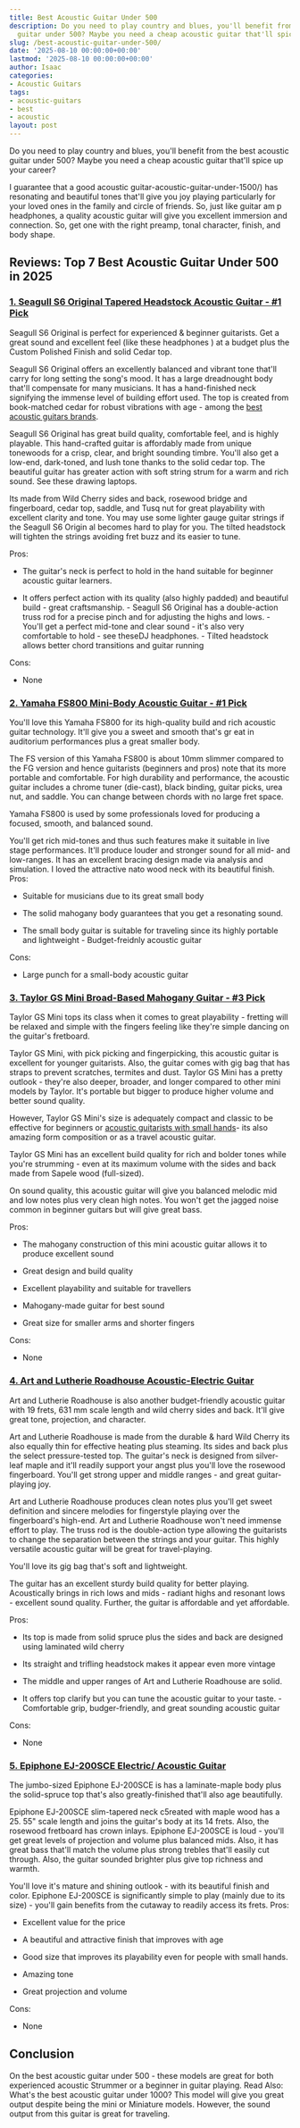 ```yaml
---
title: Best Acoustic Guitar Under 500
description: Do you need to play country and blues, you'll benefit from the best acoustic
  guitar under 500? Maybe you need a cheap acoustic guitar that'll spice up your...
slug: /best-acoustic-guitar-under-500/
date: '2025-08-10 00:00:00+00:00'
lastmod: '2025-08-10 00:00:00+00:00'
author: Isaac
categories:
- Acoustic Guitars
tags:
- acoustic-guitars
- best
- acoustic
layout: post
---
```

Do you need to play country and blues, you'll benefit from the best acoustic guitar under 500? Maybe you need a cheap acoustic guitar that'll spice up your career?

I guarantee that a good acoustic guitar-acoustic-guitar-under-1500/) has resonating and beautiful tones that'll give you joy playing particularly for your loved ones in the family and circle of friends. So, just like guitar am p headphones, a quality acoustic guitar will give you excellent immersion and connection. So, get one with the right preamp, tonal character, finish, and body shape.

##  Reviews: Top 7 Best Acoustic Guitar Under 500 in 2025

###  [1. Seagull S6 Original Tapered Headstock Acoustic Guitar - #1 Pick](https://www.amazon.com/dp/B07D8ZT7P6/?tag=p-policy-20)

Seagull S6 Original is perfect for experienced & beginner guitarists. Get a great sound and excellent feel (like these headphones ) at a budget plus the Custom Polished Finish and solid Cedar top.

Seagull S6 Original offers an excellently balanced and vibrant tone that'll carry for long setting the song's mood. It has a large dreadnought body that'll compensate for many musicians. It has a hand-finished neck signifying the immense level of building effort used. The top is created from book-matched cedar for robust vibrations with age - among the [best acoustic guitars brands](https://pestpolicy.com/best-acoustic-guitar-under-2000/).

Seagull S6 Original has great build quality, comfortable feel, and is highly playable. This hand-crafted guitar is affordably made from unique tonewoods for a crisp, clear, and bright sounding timbre. You'll also get a low-end, dark-toned, and lush tone thanks to the solid cedar top. The beautiful guitar has greater action with soft string strum for a warm and rich sound. See these drawing laptops.

Its made from Wild Cherry sides and back, rosewood bridge and fingerboard, cedar top, saddle, and Tusq nut for great playability with excellent clarity and tone. You may use some lighter gauge guitar strings if the Seagull S6 Origin al becomes hard to play for you. The tilted headstock will tighten the strings avoiding fret buzz and its easier to tune.

Pros:

- The guitar's neck is perfect to hold in the hand suitable for beginner acoustic guitar learners.

- It offers perfect action with its quality (also highly padded) and beautiful build - great craftsmanship. - Seagull S6 Original has a double-action truss rod for a precise pinch and for adjusting the highs and lows. - You'll get a perfect mid-tone and clear sound - it's also very comfortable to hold - see theseDJ headphones. - Tilted headstock allows better chord transitions and guitar running

Cons:

- None

###  [2. Yamaha FS800 Mini-Body Acoustic Guitar - #1 Pick](https://www.amazon.com/dp/B01E4QTYL6/?tag=p-policy-20)

You'll love this Yamaha FS800 for its high-quality build and rich acoustic guitar technology. It'll give you a sweet and smooth that's gr eat in auditorium performances plus a great smaller body.

The FS version of this Yamaha FS800 is about 10mm slimmer compared to the FG version and hence guitarists (beginners and pros) note that its more portable and comfortable. For high durability and performance, the acoustic guitar includes a chrome tuner (die-cast), black binding, guitar picks, urea nut, and saddle. You can change between chords with no large fret space.

Yamaha FS800 is used by some professionals loved for producing a focused, smooth, and balanced sound.

You'll get rich mid-tones and thus such features make it suitable in live stage performances. It'll produce louder and stronger sound for all mid- and low-ranges. It has an excellent bracing design made via analysis and simulation. I loved the attractive nato wood neck with its beautiful finish.
Pros:

- Suitable for musicians due to its great small body

- The solid mahogany body guarantees that you get a resonating sound.

- The small body guitar is suitable for traveling since its highly portable and lightweight - Budget-freidnly acoustic guitar

Cons:

- Large punch for a small-body acoustic guitar

###  [3. Taylor GS Mini Broad-Based Mahogany Guitar - #3 Pick](https://www.amazon.com/dp/B007IVUOXM/?tag=p-policy-20)

Taylor GS Mini tops its class when it comes to great playability - fretting will be relaxed and simple with the fingers feeling like they're simple dancing on the guitar's fretboard.

Taylor GS Mini, with pick picking and fingerpicking, this acoustic guitar is excellent for younger guitarists. Also, the guitar comes with gig bag that has straps to prevent scratches, termites and dust. Taylor GS Mini has a pretty outlook - they're also deeper, broader, and longer compared to other mini models by Taylor. It's portable but bigger to produce higher volume and better sound quality.

However, Taylor GS Mini's size is adequately compact and classic to be effective for beginners or [acoustic guitarists with small hands](https://pestpolicy.com/best-acoustic-guitar-for-small-hands/)- its also amazing form composition or as a travel acoustic guitar.

Taylor GS Mini has an excellent build quality for rich and bolder tones while you're strumming - even at its maximum volume with the sides and back made from Sapele wood (full-sized).

On sound quality, this acoustic guitar will give you balanced melodic mid and low notes plus very clean high notes. You won't get the jagged noise common in beginner guitars but will give great bass.

Pros:

- The mahogany construction of this mini acoustic guitar allows it to produce excellent sound

- Great design and build quality

- Excellent playability and suitable for travellers

- Mahogany-made guitar for best sound

- Great size for smaller arms and shorter fingers

Cons:

- None

###  [4. Art and Lutherie Roadhouse Acoustic-Electric Guitar](https://www.amazon.com/dp/B01N4GXGH6/?tag=p-policy-20)

Art and Lutherie Roadhouse is also another budget-friendly acoustic guitar with 19 frets, 631 mm scale length and wild cherry sides and back. It'll give great tone, projection, and character.

Art and Lutherie Roadhouse is made from the durable & hard Wild Cherry its also equally thin for effective heating plus steaming. Its sides and back plus the select pressure-tested top. The guitar's neck is designed from silver-leaf maple and it'll readily support your angst plus you'll love the rosewood fingerboard. You'll get strong upper and middle ranges - and great guitar-playing joy.

Art and Lutherie Roadhouse produces clean notes plus you'll get sweet definition and sincere melodies for fingerstyle playing over the fingerboard's high-end. Art and Lutherie Roadhouse won't need immense effort to play. The truss rod is the double-action type allowing the guitarists to change the separation between the strings and your guitar. This highly versatile acoustic guitar will be great for travel-playing.

You'll love its gig bag that's soft and lightweight.

The guitar has an excellent sturdy build quality for better playing. Acoustically brings in rich lows and mids - radiant highs and resonant lows - excellent sound quality. Further, the guitar is affordable and yet affordable.

Pros:

- Its top is made from solid spruce plus the sides and back are designed using laminated wild cherry

- Its straight and trifling headstock makes it appear even more vintage

- The middle and upper ranges of Art and Lutherie Roadhouse are solid.

- It offers top clarify but you can tune the acoustic guitar to your taste. - Comfortable grip, budger-friendly, and great sounding acoustic guitar

Cons:

- None

###  [5. Epiphone EJ-200SCE Electric/ Acoustic Guitar](https://www.amazon.com/dp/B0002F6PKC/?tag=p-policy-20)

The jumbo-sized Epiphone EJ-200SCE is has a laminate-maple body plus the solid-spruce top that's also greatly-finished that'll also age beautifully.

Epiphone EJ-200SCE slim-tapered neck c5reated with maple wood has a 25. 55" scale length and joins the guitar's body at its 14 frets. Also, the rosewood fretboard has crown inlays. Epiphone EJ-200SCE is loud - you'll get great levels of projection and volume plus balanced mids. Also, it has great bass that'll match the volume plus strong trebles that'll easily cut through. Also, the guitar sounded brighter plus give top richness and warmth.

You'll love it's mature and shining outlook - with its beautiful finish and color. Epiphone EJ-200SCE is significantly simple to play (mainly due to its size) - you'll gain benefits from the cutaway to readily access its frets.
Pros:

- Excellent value for the price

- A beautiful and attractive finish that improves with age

- Good size that improves its playability even for people with small hands.

- Amazing tone

- Great projection and volume

Cons:

- None

##  Conclusion

On the best acoustic guitar under 500 - these models are great for both experienced acoustic Strummer or a beginner in guitar playing. Read Also: What's the best acoustic guitar under 1000? This model will give you great output despite being the mini or Miniature models. However, the sound output from this guitar is great for traveling.